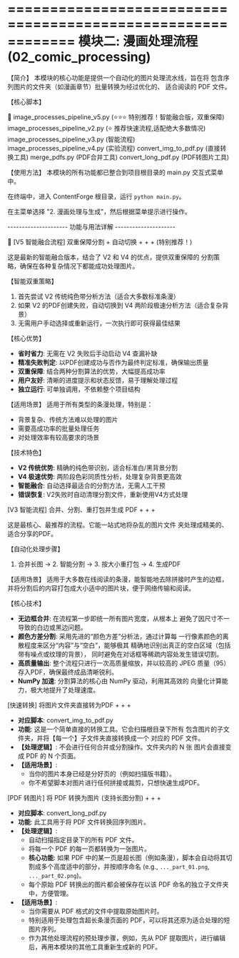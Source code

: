 ============================================================
模块二: 漫画处理流程 (02_comic_processing)
============================================================
【简介】
本模块的核心功能是提供一个自动化的图片处理流水线，旨在将
包含序列图片的文件夹（如漫画章节）批量转换为经过优化的、
适合阅读的 PDF 文件。

【核心脚本】

🌟 image_processes_pipeline_v5.py (⭐⭐⭐ 特别推荐！智能融合版，双重保障)
image_processes_pipeline_v2.py (⭐ 推荐快速流程,适配绝大多数情况)
image_processes_pipeline_v3.py (智能流程)
image_processes_pipeline_v4.py (实验流程)
convert_img_to_pdf.py (直接转换工具)
merge_pdfs.py (PDF合并工具)
convert_long_pdf.py (PDF转图片工具)

【使用方法】
本模块的所有功能都已整合到项目根目录的 main.py 交互式菜单中。

在终端中，进入 ContentForge 根目录，运行 `python main.py`。

在主菜单选择 "2. 漫画处理与生成"，然后根据菜单提示进行操作。

--------------------- 功能与用法详解 ---------------------

🌟 [V5 智能融合流程] 双重保障分割 + 自动切换 + + + (特别推荐！)

这是最新的智能融合版本，结合了 V2 和 V4 的优点，提供双重保障的
分割策略，确保在各种复杂情况下都能成功处理图片。

【智能双重策略】
1. 首先尝试 V2 传统纯色带分析方法（适合大多数标准条漫）
2. 如果 V2 的PDF创建失败，自动切换到 V4 两阶段极速分析方法（适合复杂背景）
3. 无需用户手动选择或重新运行，一次执行即可获得最佳结果

【核心优势】
  - **省时省力**: 无需在 V2 失败后手动启动 V4 查漏补缺
  - **精准失败判定**: 以PDF创建成功与否作为最终判定标准，确保输出质量
  - **双重保障**: 结合两种分割算法的优势，大幅提高成功率
  - **用户友好**: 清晰的进度提示和状态反馈，易于理解处理过程
  - **独立运行**: 可单独调用，不依赖整个项目结构

【适用场景】
适用于所有类型的条漫处理，特别是：
  - 背景复杂、传统方法难以处理的图片
  - 需要高成功率的批量处理任务
  - 对处理效率有较高要求的场景

【技术特色】
  - **V2 传统优势**: 精确的纯色带识别，适合标准白/黑背景分割
  - **V4 极速优势**: 两阶段色彩同质性分析，处理复杂背景更高效
  - **智能融合**: 自动选择最适合的分割方法，无需人工干预
  - **错误恢复**: V2失败时自动清理分割文件，重新使用V4方式处理

[V3 智能流程] 合并、分割、重打包并生成 PDF + + +

这是最核心、最推荐的流程。它能一站式地将杂乱的图片文件
夹处理成精美的、适合分享的PDF。

【自动化处理步骤】
1. 合并长图 -> 2. 智能分割 -> 3. 按大小重打包 -> 4. 生成PDF

【适用场景】
适用于大多数在线阅读的条漫，能智能地去除拼接时产生的边框，
并将分割后的内容打包成大小适中的图片块，便于网络传输和阅读。

【核心技术】

  - **无边框合并**: 在流程第一步即统一所有图片宽度，从根本上
    避免了因尺寸不一导致的白边或黑边问题。
  - **颜色方差分割**: 采用先进的“颜色方差”分析法，通过计算每
    一行像素颜色的离散程度来区分“内容”与“空白”，能够极其
    精确地识别出真正的空白区域（包括带有噪点或纹理的背景），
    同时避免在对话框等稀疏内容处发生错误切割。
  - **高质量输出**: 整个流程只进行一次高质量缩放，并以较高的
    JPEG 质量（95）存入PDF，确保最终成品清晰锐利。
  - **NumPy 加速**: 分割算法的核心由 NumPy 驱动，利用其高效的
    向量化计算能力，极大地提升了处理速度。

[快速转换] 将图片文件夹直接转为PDF + + +

  - **对应脚本**: convert_img_to_pdf.py
  - **功能**: 这是一个简单直接的转换工具。它会扫描根目录下所有
    包含图片的子文件夹，并将【每一个】子文件夹直接转换成一个
    对应的 PDF 文件。
  - **【处理逻辑】**: 不会进行任何合并或分割操作。文件夹内的 N 张
    图片会直接变成 PDF 的 N 个页面。
  - **【适用场景】**:
      - 当你的图片本身已经是分好页的（例如扫描版书籍）。
      - 你不希望脚本对图片进行任何拼接或裁剪，只想快速生成PDF。

[PDF 转图片] 将 PDF 转换为图片 (支持长图分割) + + +

  - **对应脚本**: convert_long_pdf.py
  - **功能**: 此工具用于将 PDF 文件转换回序列图片。
  - **【处理逻辑】**:
      - 自动扫描指定目录下的所有 PDF 文件。
      - 将每一个 PDF 的每一页都转换为一张图片。
      - **核心功能**: 如果 PDF 中的某一页是超长图（例如条漫），脚本会自动将其切割成多个高度适中的部分，并按顺序命名 (e.g., `..._part_01.png`, `..._part_02.png`)。
      - 每个原始 PDF 转换出的图片都会被保存在以该 PDF 命名的独立子文件夹中，方便管理。
  - **【适用场景】**:
      - 当你需要从 PDF 格式的文件中提取原始图片时。
      - 特别适用于处理包含超长条漫页面的 PDF，可以将其还原为适合处理的短图片序列。
      - 作为其他处理流程的预处理步骤，例如，先从 PDF 提取图片，进行编辑后，再用本模块的其他工具重新生成新的 PDF。